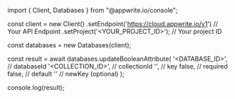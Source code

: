 import { Client, Databases } from "@appwrite.io/console";

const client = new Client()
    .setEndpoint('https://cloud.appwrite.io/v1') // Your API Endpoint
    .setProject('<YOUR_PROJECT_ID>'); // Your project ID

const databases = new Databases(client);

const result = await databases.updateBooleanAttribute(
    '<DATABASE_ID>', // databaseId
    '<COLLECTION_ID>', // collectionId
    '', // key
    false, // required
    false, // default
    '' // newKey (optional)
);

console.log(result);
